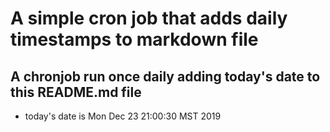 A simple cron job that adds daily timestamps to markdown file
============================================================
## A chronjob run once daily adding today's date to this README.md file
* today's date is Mon Dec 23 21:00:30 MST 2019
